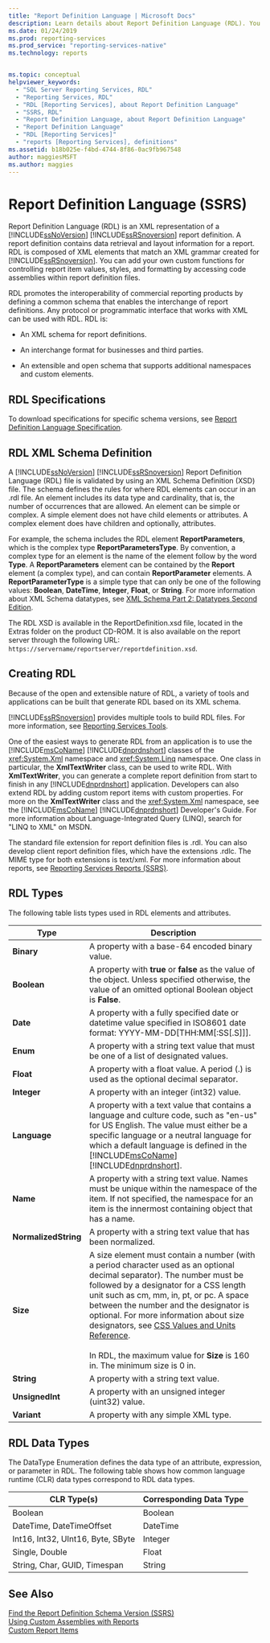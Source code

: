 ```yaml
---
title: "Report Definition Language | Microsoft Docs"
description: Learn details about Report Definition Language (RDL). You'll learn that RDL is an XML representation of a SQL Server Reporting Services report definition.
ms.date: 01/24/2019
ms.prod: reporting-services
ms.prod_service: "reporting-services-native"
ms.technology: reports


ms.topic: conceptual
helpviewer_keywords: 
  - "SQL Server Reporting Services, RDL"
  - "Reporting Services, RDL"
  - "RDL [Reporting Services], about Report Definition Language"
  - "SSRS, RDL"
  - "Report Definition Language, about Report Definition Language"
  - "Report Definition Language"
  - "RDL [Reporting Services]"
  - "reports [Reporting Services], definitions"
ms.assetid: b18b025e-f4bd-4744-8f86-0ac9fb967548
author: maggiesMSFT
ms.author: maggies
---
```

# Report Definition Language (SSRS)
  Report Definition Language (RDL) is an XML representation of a [!INCLUDE[ssNoVersion](../../includes/ssnoversion-md.md)] [!INCLUDE[ssRSnoversion](../../includes/ssrsnoversion-md.md)] report definition. A report definition contains data retrieval and layout information for a report. RDL is composed of XML elements that match an XML grammar created for [!INCLUDE[ssRSnoversion](../../includes/ssrsnoversion-md.md)]. You can add your own custom functions for controlling report item values, styles, and formatting by accessing code assemblies within report definition files.  
  
 RDL promotes the interoperability of commercial reporting products by defining a common schema that enables the interchange of report definitions. Any protocol or programmatic interface that works with XML can be used with RDL. RDL is:  
  
-   An XML schema for report definitions.  
  
-   An interchange format for businesses and third parties.  
  
-   An extensible and open schema that supports additional namespaces and custom elements.  
  
##  <a name="bkmk_RDL_Specifications"></a> RDL Specifications  
 To download specifications for specific schema versions, see [Report Definition Language Specification](/openspecs/sql_server_protocols/ms-rdl/53287204-7cd0-4bc9-a5cd-d42a5925dca1).  
  
##  <a name="bkmk_RDL_XML_Schema_Definition"></a> RDL XML Schema Definition  
 A [!INCLUDE[ssNoVersion](../../includes/ssnoversion-md.md)] [!INCLUDE[ssRSnoversion](../../includes/ssrsnoversion-md.md)] Report Definition Language (RDL) file is validated by using an XML Schema Definition (XSD) file. The schema defines the rules for where RDL elements can occur in an .rdl file. An element includes its data type and cardinality, that is, the number of occurrences that are allowed. An element can be simple or complex. A simple element does not have child elements or attributes. A complex element does have children and optionally, attributes.  
  
 For example, the schema includes the RDL element **ReportParameters**, which is the complex type **ReportParametersType**. By convention, a complex type for an element is the name of the element follow by the word **Type**. A **ReportParameters** element can be contained by the **Report** element (a complex type), and can contain **ReportParameter** elements. A **ReportParameterType** is a simple type that can only be one of the following values: **Boolean**, **DateTime**, **Integer**, **Float**, or **String**. For more information about XML Schema datatypes, see [XML Schema Part 2: Datatypes Second Edition](https://go.microsoft.com/fwlink/?linkid=4871).  
  
 The RDL XSD is available in the ReportDefinition.xsd file, located in the Extras folder on the product CD-ROM. It is also available on the report server through the following URL: `https://servername/reportserver/reportdefinition.xsd`.  
  
##  <a name="bkmk_Creating_RDL"></a> Creating RDL  
 Because of the open and extensible nature of RDL, a variety of tools and applications can be built that generate RDL based on its XML schema.  
  
 [!INCLUDE[ssRSnoversion](../../includes/ssrsnoversion-md.md)] provides multiple tools to build RDL files. For more information, see [Reporting Services Tools](../../reporting-services/tools/reporting-services-tools.md).  
  
 One of the easiest ways to generate RDL from an application is to use the [!INCLUDE[msCoName](../../includes/msconame-md.md)] [!INCLUDE[dnprdnshort](../../includes/dnprdnshort-md.md)] classes of the <xref:System.Xml> namespace and <xref:System.Linq> namespace. One class in particular, the **XmlTextWriter** class, can be used to write RDL. With **XmlTextWriter**, you can generate a complete report definition from start to finish in any [!INCLUDE[dnprdnshort](../../includes/dnprdnshort-md.md)] application. Developers can also extend RDL by adding custom report items with custom properties. For more on the **XmlTextWriter** class and the <xref:System.Xml> namespace, see the [!INCLUDE[msCoName](../../includes/msconame-md.md)] [!INCLUDE[dnprdnshort](../../includes/dnprdnshort-md.md)] Developer's Guide. For more information about Language-Integrated Query (LINQ), search for "LINQ to XML" on MSDN.  
  
 The standard file extension for report definition files is .rdl. You can also develop client report definition files, which have the extensions .rdlc. The MIME type for both extensions is text/xml. For more information about reports, see [Reporting Services Reports &#40;SSRS&#41;](../../reporting-services/reports/reporting-services-reports-ssrs.md).  
  
##  <a name="bkmk_RDL_Types"></a> RDL Types  
 The following table lists types used in RDL elements and attributes.  
  
|Type|Description|  
|----------|-----------------|  
|**Binary**|A property with a base-64 encoded binary value.|  
|**Boolean**|A property with **true** or **false** as the value of the object. Unless specified otherwise, the value of an omitted optional Boolean object is **False**.|  
|**Date**|A property with a fully specified date or datetime value specified in ISO8601 date format: YYYY-MM-DD[THH:MM[:SS[.S]]].|  
|**Enum**|A property with a string text value that must be one of a list of designated values.|  
|**Float**|A property with a float value. A period (.) is used as the optional decimal separator.|  
|**Integer**|A property with an integer (int32) value.|  
|**Language**|A property with a text value that contains a language and culture code, such as "en-us" for US English. The value must either be a specific language or a neutral language for which a default language is defined in the [!INCLUDE[msCoName](../../includes/msconame-md.md)] [!INCLUDE[dnprdnshort](../../includes/dnprdnshort-md.md)].|  
|**Name**|A property with a string text value. Names must be unique within the namespace of the item. If not specified, the namespace for an item is the innermost containing object that has a name.|  
|**NormalizedString**|A property with a string text value that has been normalized.|  
|**Size**|A size element must contain a number (with a period character used as an optional decimal separator). The number must be followed by a designator for a CSS length unit such as cm, mm, in, pt, or pc. A space between the number and the designator is optional. For more information about size designators, see [CSS Values and Units Reference](/previous-versions//ms537660(v=vs.85)).<br /><br /> In RDL, the maximum value for **Size** is 160 in. The minimum size is 0 in.|  
|**String**|A property with a string text value.|  
|**UnsignedInt**|A property with an unsigned integer (uint32) value.|  
|**Variant**|A property with any simple XML type.|  
  
##  <a name="bkmk_RDL_Data_Types"></a> RDL Data Types  
 The DataType Enumeration defines the data type of an attribute, expression, or parameter in RDL. The following table shows how common language runtime (CLR) data types correspond to RDL data types.  
  
|**CLR Type(s)**|**Corresponding Data Type**|  
|-----------------------|---------------------------------|  
|Boolean|Boolean|  
|DateTime, DateTimeOffset|DateTime|  
|Int16, Int32, UInt16, Byte, SByte|Integer|  
|Single, Double|Float|  
|String, Char, GUID, Timespan|String|  
  
## See Also  
 [Find the Report Definition Schema Version &#40;SSRS&#41;](../../reporting-services/reports/find-the-report-definition-schema-version-ssrs.md)   
 [Using Custom Assemblies with Reports](../../reporting-services/custom-assemblies/using-custom-assemblies-with-reports.md)   
 [Custom Report Items](../../reporting-services/custom-report-items/custom-report-items.md)  
  
